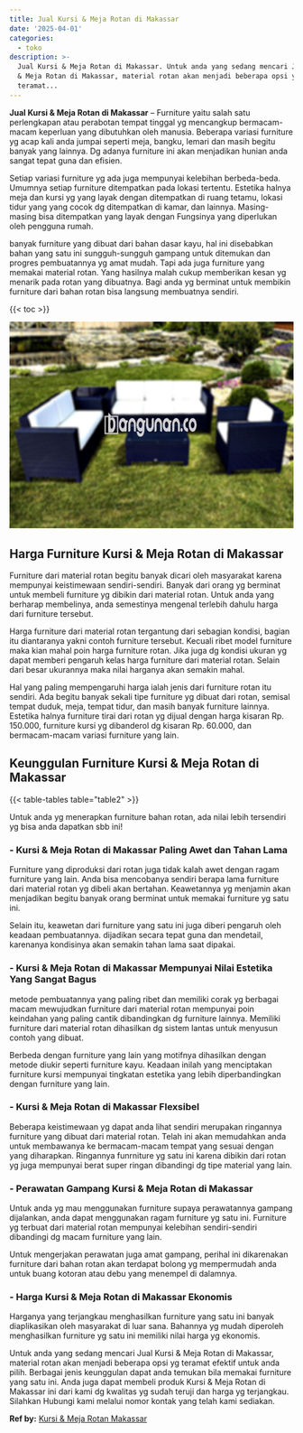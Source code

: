 ```yaml
---
title: Jual Kursi & Meja Rotan di Makassar
date: '2025-04-01'
categories:
  - toko
description: >-
  Jual Kursi & Meja Rotan di Makassar. Untuk anda yang sedang mencari Jual Kursi
  & Meja Rotan di Makassar, material rotan akan menjadi beberapa opsi yg
  teramat...
---
```


**Jual Kursi & Meja Rotan di Makassar** – Furniture yaitu salah satu perlengkapan atau perabotan tempat tinggal yg mencangkup bermacam-macam keperluan yang dibutuhkan oleh manusia. Beberapa variasi furniture yg acap kali anda jumpai seperti meja, bangku, lemari dan masih begitu banyak yang lainnya. Dg adanya furniture ini akan menjadikan hunian anda sangat tepat guna dan efisien.

Setiap variasi furniture yg ada juga mempunyai kelebihan berbeda-beda. Umumnya setiap furniture ditempatkan pada lokasi tertentu. Estetika halnya meja dan kursi yg yang layak dengan ditempatkan di ruang tetamu, lokasi tidur yang yang cocok dg ditempatkan di kamar, dan lainnya. Masing-masing bisa ditempatkan yang layak dengan Fungsinya yang diperlukan oleh pengguna rumah.

banyak furniture yang dibuat dari bahan dasar kayu, hal ini disebabkan bahan yang satu ini sungguh-sungguh gampang untuk ditemukan dan progres pembuatannya yg amat mudah. Tapi ada juga furniture yang memakai material rotan. Yang hasilnya malah cukup memberikan kesan yg menarik pada rotan yang dibuatnya. Bagi anda yg berminat untuk membikin furniture dari bahan rotan bisa langsung membuatnya sendiri.

{{< toc >}}

![Jual Kursi & Meja Rotan di Makassar](/images/kursi-meja-rotan-murah47.png)

## Harga Furniture Kursi & Meja Rotan di Makassar

Furniture dari material rotan begitu banyak dicari oleh masyarakat karena mempunyai keistimewaan sendiri-sendiri. Banyak dari orang yg berminat untuk membeli furniture yg dibikin dari material rotan. Untuk anda yang berharap membelinya, anda semestinya mengenal terlebih dahulu harga dari furniture tersebut.

Harga furniture dari material rotan tergantung dari sebagian kondisi, bagian itu diantaranya yakni contoh furniture tersebut. Kecuali ribet model furniture maka kian mahal poin harga furniture rotan. Jika juga dg kondisi ukuran yg dapat memberi pengaruh kelas harga furniture dari material rotan. Selain dari besar ukurannya maka nilai harganya akan semakin mahal.

Hal yang paling mempengaruhi harga ialah jenis dari furniture rotan itu sendiri. Ada begitu banyak sekali tipe furniture yg dibuat dari rotan, semisal tempat duduk, meja, tempat tidur, dan masih banyak furniture lainnya. Estetika halnya furniture tirai dari rotan yg dijual dengan harga kisaran Rp. 150.000, furniture kursi yg dibanderol dg kisaran Rp. 60.000, dan bermacam-macam variasi furniture yang lain.

## Keunggulan Furniture Kursi & Meja Rotan di Makassar

{{< table-tables table="table2" >}}

Untuk anda yg menerapkan furniture bahan rotan, ada nilai lebih tersendiri yg bisa anda dapatkan sbb ini!

### \- Kursi & Meja Rotan di Makassar Paling Awet dan Tahan Lama

Furniture yang diproduksi dari rotan juga tidak kalah awet dengan ragam furniture yang lain. Anda bisa mencobanya sendiri berapa lama furniture dari material rotan yg dibeli akan bertahan. Keawetannya yg menjamin akan menjadikan begitu banyak orang berminat untuk memakai furniture yg satu ini.

Selain itu, keawetan dari furniture yang satu ini juga diberi pengaruh oleh keadaan pembuatannya. dijadikan secara tepat guna dan mendetail, karenanya kondisinya akan semakin tahan lama saat dipakai.

### \- Kursi & Meja Rotan di Makassar Mempunyai Nilai Estetika Yang Sangat Bagus

metode pembuatannya yang paling ribet dan memiliki corak yg berbagai macam mewujudkan furniture dari material rotan mempunyai poin keindahan yang paling cantik dibandingkan dg furniture lainnya. Memiliki furniture dari material rotan dihasilkan dg sistem lantas untuk menyusun contoh yang dibuat.

Berbeda dengan furniture yang lain yang motifnya dihasilkan dengan metode diukir seperti furniture kayu. Keadaan inilah yang menciptakan furniture kursi mempunyai tingkatan estetika yang lebih diperbandingkan dengan furniture yang lain.

### \- Kursi & Meja Rotan di Makassar Flexsibel

Beberapa keistimewaan yg dapat anda lihat sendiri merupakan ringannya furniture yang dibuat dari material rotan. Telah ini akan memudahkan anda untuk membawanya ke bermacam-macam tempat yang sesuai dengan yang diharapkan. Ringannya funrniture yg satu ini karena dibikin dari rotan yg juga mempunyai berat super ringan dibandingi dg tipe material yang lain.

### \- Perawatan Gampang Kursi & Meja Rotan di Makassar

Untuk anda yg mau menggunakan furniture supaya perawatannya gampang dijalankan, anda dapat menggunakan ragam furniture yg satu ini. Furniture yg terbuat dari material rotan mempunyai kelebihan sendiri-sendiri dibandingi dg macam furniture yang lain.

Untuk mengerjakan perawatan juga amat gampang, perihal ini dikarenakan furniture dari bahan rotan akan terdapat bolong yg mempermudah anda untuk buang kotoran atau debu yang menempel di dalamnya.

### \- Harga Kursi & Meja Rotan di Makassar Ekonomis

Harganya yang terjangkau menghasilkan furniture yang satu ini banyak diaplikasikan oleh masyarakat di luar sana. Bahannya yg mudah diperoleh menghasilkan furniture yg satu ini memiliki nilai harga yg ekonomis.

Untuk anda yang sedang mencari Jual Kursi & Meja Rotan di Makassar, material rotan akan menjadi beberapa opsi yg teramat efektif untuk anda pilih. Berbagai jenis keunggulan dapat anda temukan bila memakai furniture yang satu ini. Anda juga dapat membeli produk Kursi & Meja Rotan di Makassar ini dari kami dg kwalitas yg sudah teruji dan harga yg terjangkau. Silahkan Hubungi kami melalui nomor kontak yang telah kami sediakan.

**Ref by:** [Kursi & Meja Rotan Makassar](https://id.wikipedia.org/wiki/Kursi)
